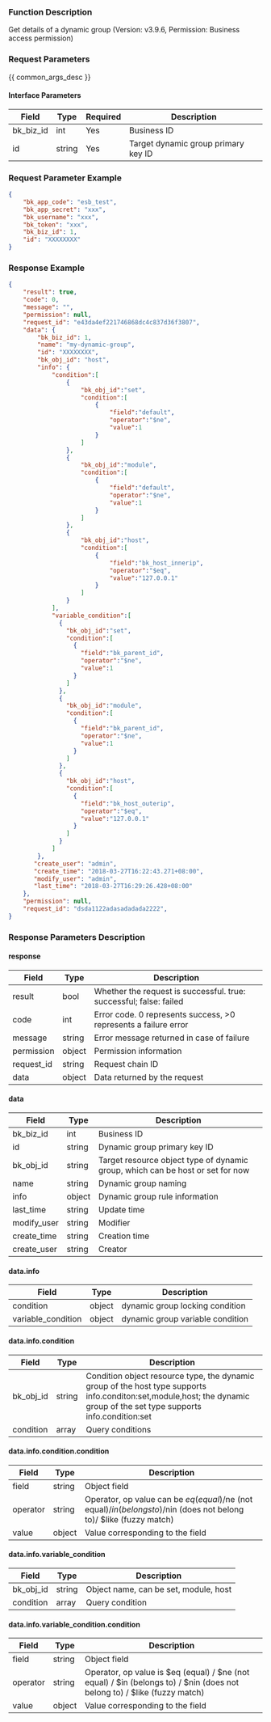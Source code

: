 ### Function Description

Get details of a dynamic group (Version: v3.9.6, Permission: Business access permission)

### Request Parameters

{{ common_args_desc }}

#### Interface Parameters

| Field     | Type   | Required | Description                         |
| --------- | ------ | -------- | ----------------------------------- |
| bk_biz_id | int    | Yes      | Business ID                         |
| id        | string | Yes      | Target dynamic group primary key ID |

### Request Parameter Example

```json
{
    "bk_app_code": "esb_test",
    "bk_app_secret": "xxx",
    "bk_username": "xxx",
    "bk_token": "xxx",
    "bk_biz_id": 1,
    "id": "XXXXXXXX"
}
```

### Response Example

```json
{
    "result": true,
    "code": 0,
    "message": "",
    "permission": null,
    "request_id": "e43da4ef221746868dc4c837d36f3807",
    "data": {
    	"bk_biz_id": 1,
    	"name": "my-dynamic-group",
    	"id": "XXXXXXXX",
    	"bk_obj_id": "host",
    	"info": {
    		"condition":[
    			{
    				"bk_obj_id":"set",
    				"condition":[
    					{
    						"field":"default",
    						"operator":"$ne",
    						"value":1
    					}
    				]
    			},
    			{
    				"bk_obj_id":"module",
    				"condition":[
    					{
    						"field":"default",
    						"operator":"$ne",
    						"value":1
    					}
    				]
    			},
    			{
    				"bk_obj_id":"host",
    				"condition":[
    					{
    						"field":"bk_host_innerip",
    						"operator":"$eq",
    						"value":"127.0.0.1"
    					}
    				]
    			}
    		],
            "variable_condition":[
              {
                "bk_obj_id":"set",
                "condition":[
                  {
                    "field":"bk_parent_id",
                    "operator":"$ne",
                    "value":1
                  }
                ]
              },
              {
                "bk_obj_id":"module",
                "condition":[
                  {
                    "field":"bk_parent_id",
                    "operator":"$ne",
                    "value":1
                  }
                ]
              },
              {
                "bk_obj_id":"host",
                "condition":[
                  {
                    "field":"bk_host_outerip",
                    "operator":"$eq",
                    "value":"127.0.0.1"
                  }
                ]
              }
            ]
    	},
       "create_user": "admin",
       "create_time": "2018-03-27T16:22:43.271+08:00",
       "modify_user": "admin",
       "last_time": "2018-03-27T16:29:26.428+08:00"
    },
    "permission": null,
    "request_id": "dsda1122adasadadada2222",
}
```

### Response Parameters Description

#### response

| Field       | Type   | Description                                                  |
| ---------- | ------ | ------------------------------------------------------------ |
| result     | bool   | Whether the request is successful. true: successful; false: failed |
| code       | int    | Error code. 0 represents success, >0 represents a failure error |
| message    | string | Error message returned in case of failure                    |
| permission | object | Permission information                                       |
| request_id | string | Request chain ID                                             |
| data       | object | Data returned by the request                                 |

#### data

| Field       | Type   | Description                                                  |
| ----------- | ------ | ------------------------------------------------------------ |
| bk_biz_id   | int    | Business ID                                                  |
| id          | string | Dynamic group primary key ID                                 |
| bk_obj_id   | string | Target resource object type of dynamic group, which can be host or set for now |
| name        | string | Dynamic group naming                                         |
| info        | object | Dynamic group rule information                               |
| last_time   | string | Update time                                                  |
| modify_user | string | Modifier                                                     |
| create_time | string | Creation time                                                |
| create_user | string | Creator                                                      |

#### data.info
| Field     | Type   | Description                    |
|-----------|-------|-------------------------|
| condition | object   | dynamic group locking condition |
| variable_condition | object | dynamic group variable condition  |

#### data.info.condition

| Field     | Type   | Description                                                  |
| --------- | ------ | ------------------------------------------------------------ |
| bk_obj_id | string | Condition object resource type, the dynamic group of the host type supports info.conditon:set,module,host; the dynamic group of the set type supports info.condition:set |
| condition | array  | Query conditions                                             |

#### data.info.condition.condition

| Field    | Type   | Description                                                                                      |
| -------- | ------ |--------------------------------------------------------------------------------------------------|
| field    | string | Object field                                                                                     |
| operator | string | Operator, op value can be $eq (equal)/$ne (not equal)/$in (belongs to)/$nin (does not belong to)/ $like (fuzzy match) |
| value    | object | Value corresponding to the field                                                                 |

#### data.info.variable_condition

| Field     | Type   | Description                           |
| --------- | ------ | ------------------------------------- |
| bk_obj_id | string | Object name, can be set, module, host |
| condition | array  | Query condition                       |

#### data.info.variable_condition.condition

| Field    | Type   | Description                                                                                                              |
| -------- | ------ |--------------------------------------------------------------------------------------------------------------------------|
| field    | string | Object field                                                                                                             |
| operator | string | Operator, op value is $eq (equal) / $ne (not equal) / $in (belongs to) / $nin (does not belong to) / $like (fuzzy match) |
| value    | object | Value corresponding to the field                                                                                         |
